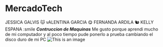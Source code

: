 # MercadoTech
JESSICA GALVIS :kissing_cat:
vALENTINA GARCIA :yum:
FERNANDA ARDILA :chipmunk:
KELLY ESPANA :smile
***Contruccion de Maquinas***
Me gusto porque aprendi mucho de mi computador y al poco tiempo pude ponerlo a prueba cambiando el disco duro de mi PC
![This is an image](https://9to5fortnite.com/wp-content/uploads/2021/10/Epic-games-store-PC-Building-Simulator-780x470.jpg)

